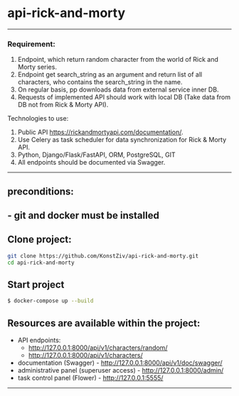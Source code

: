 # api-rick-and-morty

---

### Requirement:

1. Endpoint, which return random character from the world of Rick and Morty series.
2. Endpoint get search_string as an argument and return list of all characters, who contains the search_string  in the name.
3. On regular basis, pp downloads data from external service inner DB.
4. Requests of implemented API should work with local DB (Take data from DB not from Rick & Morty API).

Technologies to use:

1. Public API https://rickandmortyapi.com/documentation/.
2. Use Celery as task scheduler for data synchronization for Rick & Morty API.
3. Python, Django/Flask/FastAPI, ORM, PostgreSQL, GIT
4. All endpoints should be documented via Swagger.

---

## preconditions:

## - git and docker must be installed


## Clone project:

```bash
git clone https://github.com/KonstZiv/api-rick-and-morty.git
cd api-rick-and-morty
```

## Start project

```bash
$ docker-compose up --build
```

## Resources are available within the project:

- API endpoints:
    - http://127.0.0.1:8000/api/v1/characters/random/
    - http://127.0.0.1:8000/api/v1/characters/
- documentation (Swagger) - http://127.0.0.1:8000/api/v1/doc/swagger/
- administrative panel (superuser access) - http://127.0.0.1:8000/admin/
- task control panel (Flower) - http://127.0.0.1:5555/

---

